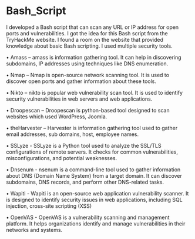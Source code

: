# Bash_Script

I developed a Bash script that can scan any URL or IP address for open ports and 
vulnerabilities. I got the idea for this Bash script from the TryHackMe website. I 
found a room on the website that provided knowledge about basic Bash scripting. 
I used multiple security tools.  



• Amass – amass is information gathering tool. It can help in discovering 
subdomains, IP addresses using techniques like DNS enumeration.

• Nmap – Nmap is open-source network scanning tool. It is used to discover 
open ports and gather information about these tools. 


• Nikto – nikto is popular web vulnerability scan tool. It is used to identify 
security vulnerabilities in web servers and web applications. 

• Droopescan – Droopescan is python-based tool designed to scan websites 
which used WordPress, Joomla.  

• theHarvester – Harvester is information gathering tool used to gather email 
addresses, sub domains, host, employee names. 

• SSLyze - SSLyze is a Python tool used to analyze the SSL/TLS configurations of 
remote servers. It checks for common vulnerabilities, misconfigurations, and 
potential weaknesses. 

• Dnsenum - nsenum is a command-line tool used to gather information about 
DNS (Domain Name System) from a target domain. It can discover 
subdomains, DNS records, and perform other DNS-related tasks. 

• Wapiti - Wapiti is an open-source web application vulnerability scanner. It is 
designed to identify security issues in web applications, including SQL 
injection, cross-site scripting (XSS) 

• OpenVAS - OpenVAS is a vulnerability scanning and management platform. It 
helps organizations identify and manage vulnerabilities in their networks and 
systems.
